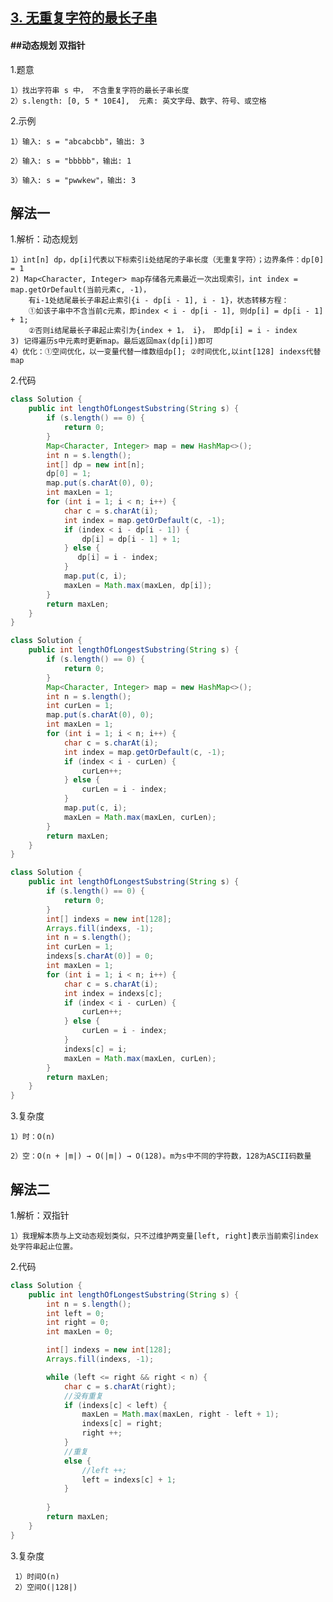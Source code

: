 ## [3. 无重复字符的最长子串](https://leetcode.cn/problems/longest-substring-without-repeating-characters/description/)
#### ##动态规划 双指针

1.题意   

    1）找出字符串 s 中， 不含重复字符的最长子串长度
    2）s.length: [0, 5 * 10E4],  元素: 英文字母、数字、符号、或空格

2.示例

    1）输入: s = "abcabcbb"，输出: 3 

    2）输入: s = "bbbbb"，输出: 1

    3）输入: s = "pwwkew"，输出: 3
    
## 解法一
1.解析：动态规划

    1）int[n] dp，dp[i]代表以下标索引i处结尾的子串长度（无重复字符）；边界条件：dp[0] = 1
    2) Map<Character, Integer> map存储各元素最近一次出现索引，int index = map.getOrDefault(当前元素c, -1)，
        有i-1处结尾最长子串起止索引{i - dp[i - 1], i - 1}，状态转移方程：
        ①如该子串中不含当前c元素，即index < i - dp[i - 1], 则dp[i] = dp[i - 1] + 1;
        ②否则i结尾最长子串起止索引为{index + 1， i}， 即dp[i] = i - index
    3) 记得遍历s中元素时更新map。最后返回max(dp[i])即可
    4）优化：①空间优化，以一变量代替一维数组dp[]; ②时间优化,以int[128] indexs代替map
    
2.代码  
```java
class Solution {
    public int lengthOfLongestSubstring(String s) {
        if (s.length() == 0) {
            return 0;
        }
        Map<Character, Integer> map = new HashMap<>();
        int n = s.length();
        int[] dp = new int[n];
        dp[0] = 1;
        map.put(s.charAt(0), 0);
        int maxLen = 1;
        for (int i = 1; i < n; i++) {
            char c = s.charAt(i);
            int index = map.getOrDefault(c, -1);
            if (index < i - dp[i - 1]) {
                dp[i] = dp[i - 1] + 1;
            } else {
               dp[i] = i - index;
            }
            map.put(c, i);
            maxLen = Math.max(maxLen, dp[i]);
        }
        return maxLen;
    }
}
```

```java
class Solution {
    public int lengthOfLongestSubstring(String s) {
        if (s.length() == 0) {
            return 0;
        }
        Map<Character, Integer> map = new HashMap<>();
        int n = s.length();
        int curLen = 1;
        map.put(s.charAt(0), 0);
        int maxLen = 1;
        for (int i = 1; i < n; i++) {
            char c = s.charAt(i);
            int index = map.getOrDefault(c, -1);
            if (index < i - curLen) {
                curLen++;
            } else {
                curLen = i - index;
            }
            map.put(c, i);
            maxLen = Math.max(maxLen, curLen);
        }
        return maxLen;
    }
}
```

```java
class Solution {
    public int lengthOfLongestSubstring(String s) {
        if (s.length() == 0) {
            return 0;
        }
        int[] indexs = new int[128];
        Arrays.fill(indexs, -1);
        int n = s.length();
        int curLen = 1;
        indexs[s.charAt(0)] = 0;
        int maxLen = 1;
        for (int i = 1; i < n; i++) {
            char c = s.charAt(i);
            int index = indexs[c];
            if (index < i - curLen) {
                curLen++;
            } else {
                curLen = i - index;
            }
            indexs[c] = i;
            maxLen = Math.max(maxLen, curLen);
        }
        return maxLen;
    }
}
```
3.复杂度

    1）时：O(n)

    2）空：O(n + |m|) → O(|m|) → O(128)。m为s中不同的字符数，128为ASCII码数量

## 解法二
1.解析：双指针

    1）我理解本质与上文动态规划类似，只不过维护两变量[left, right]表示当前索引index处字符串起止位置。
2.代码
```java
class Solution {
    public int lengthOfLongestSubstring(String s) {
        int n = s.length();
        int left = 0;
        int right = 0;
        int maxLen = 0;

        int[] indexs = new int[128];
        Arrays.fill(indexs, -1);

        while (left <= right && right < n) {
            char c = s.charAt(right);
            //没有重复
            if (indexs[c] < left) {
                maxLen = Math.max(maxLen, right - left + 1);              
                indexs[c] = right;
                right ++;                
            }
            //重复
            else {
                //left ++;
                left = indexs[c] + 1;
            }
        
        }
        return maxLen;
    }
}
```
3.复杂度

     1）时间O(n)
     2）空间O(|128|)
